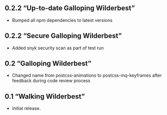 ## 0.2.2 “Up-to-date Galloping Wilderbest”
* Bumped all npm dependencies to latest versions

## 0.2.2 “Secure Galloping Wilderbest”
* Added snyk security scan as part of test run

## 0.2 “Galloping Wilderbest”
* Changed name from postcss-animations to postcss-mq-keyframes
after feedback during code review process

## 0.1 “Walking Wilderbest”
* Initial release.